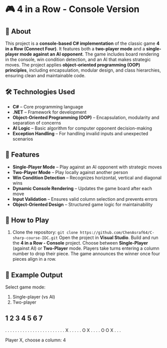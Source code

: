 # 🎮 4 in a Row - Console Version

## 📌 About  
This project is a **console-based C# implementation** of the classic game **4 in a Row (Connect Four)**. It features both a **two-player mode** and a **single-player mode against an AI opponent**. The game includes board rendering in the console, win condition detection, and an AI that makes strategic moves. The project applies **object-oriented programming (OOP) principles**, including encapsulation, modular design, and class hierarchies, ensuring clean and maintainable code.

## 🛠️ Technologies Used  
- **C#** – Core programming language  
- **.NET** – Framework for development  
- **Object-Oriented Programming (OOP)** – Encapsulation, modularity and separation of concerns  
- **AI Logic** – Basic algorithm for computer opponent decision-making  
- **Exception Handling** – For handling invalid inputs and unexpected scenarios  

## 🚀 Features  
- **Single-Player Mode** – Play against an AI opponent with strategic moves  
- **Two-Player Mode** – Play locally against another person  
- **Win Condition Detection** – Recognizes horizontal, vertical and diagonal wins  
- **Dynamic Console Rendering** – Updates the game board after each move  
- **Input Validation** – Ensures valid column selection and prevents errors  
- **Object-Oriented Design** – Structured game logic for maintainability  

## 📖 How to Play  
1. Clone the repository: `git clone https://github.com/ChenAsraf64/C-sharp-course-IDC.git` Open the project in **Visual Studio**. Build and run the **4 in a Row - Console** project. Choose between **Single-Player** (against AI) or **Two-Player** mode. Players take turns entering a column number to drop their piece. The game announces the winner once four pieces align in a row.


## 📸 Example Output
Select game mode:
1. Single-player (vs AI)
2. Two-player

 1  2  3  4  5  6  7
---------------------
 .  .  .  .  .  .  . 
 .  .  .  .  .  .  . 
 .  .  .  .  .  .  . 
 .  .  .  X  .  .  . 
 .  .  O  X  .  .  . 
 .  O  O  X  .  .  . 

Player X, choose a column: 4

